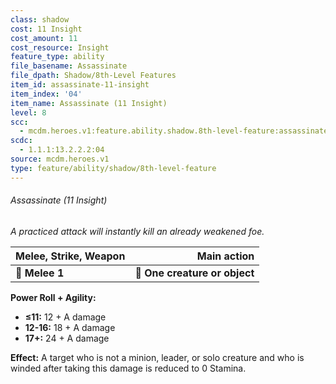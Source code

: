 ```yaml
---
class: shadow
cost: 11 Insight
cost_amount: 11
cost_resource: Insight
feature_type: ability
file_basename: Assassinate
file_dpath: Shadow/8th-Level Features
item_id: assassinate-11-insight
item_index: '04'
item_name: Assassinate (11 Insight)
level: 8
scc:
  - mcdm.heroes.v1:feature.ability.shadow.8th-level-feature:assassinate-11-insight
scdc:
  - 1.1.1:13.2.2.2:04
source: mcdm.heroes.v1
type: feature/ability/shadow/8th-level-feature
---
```


###### Assassinate (11 Insight)

*A practiced attack will instantly kill an already weakened foe.*

| **Melee, Strike, Weapon** |               **Main action** |
| ------------------------- | ----------------------------: |
| **📏 Melee 1**            | **🎯 One creature or object** |

**Power Roll + Agility:**

- **≤11:** 12 + A damage
- **12-16:** 18 + A damage
- **17+:** 24 + A damage

**Effect:** A target who is not a minion, leader, or solo creature and who is winded after taking this damage is reduced to 0 Stamina.
